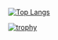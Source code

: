 [![Top Langs](https://github-readme-stats.vercel.app/api/top-langs/?username=wato787&layout=compact&theme=dracula
)](https://github.com/anuraghazra/github-readme-stats)

[![trophy](https://github-profile-trophy.vercel.app/?username=wato787&theme=onedark&column=7)](https://github.com/ryo-ma/github-profile-trophy)

